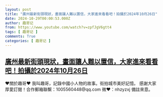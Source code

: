 ```yaml
---
layout: post
title: "廣州最新街頭現狀，畫面讓人難以置信，大家進來看看吧！拍攝於2024年10月26日"
date: 2024-10-29T00:00:53.000Z
author: 趣哥记
from: https://www.youtube.com/watch?v=zpfJgV6gtt4
tags: [ 趣哥记 ]
comments: True
categories: [ 趣哥记 ]
---
```

<!--1730160053000-->
[廣州最新街頭現狀，畫面讓人難以置信，大家進來看看吧！拍攝於2024年10月26日](https://www.youtube.com/watch?v=zpfJgV6gtt4)
------

<div>
♥關於趣哥♥  我叫趣哥，記錄中國小人物的故事。街拍城市美好記憶。  感謝大家厚愛訂閱！合作郵箱聯繫：1005560448@qq.com 微❤：nhzyzxj 備註來意。
</div>
